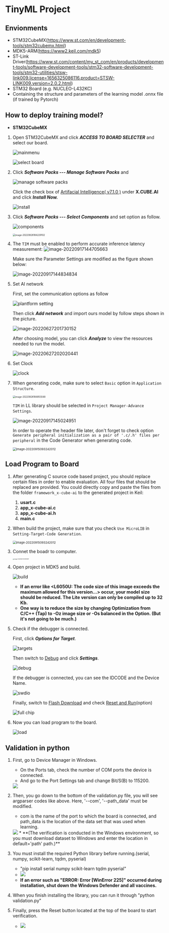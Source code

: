# TinyML Project

## Envionments
 * STM32CubeMX(https://www.st.com/en/development-tools/stm32cubemx.html)
 * MDK5-ARM(https://www2.keil.com/mdk5)
 * ST-Link Driver(https://www.st.com/content/my_st_com/en/products/development-tools/software-development-tools/stm32-software-development-tools/stm32-utilities/stsw-link009.license=1656325086116.product=STSW-LINK009.version=2.0.2.html)
 * STM32 Board (e.g. NUCLEO-L432KC)
 * Containing the structure and parameters of the learning model .onnx file (if trained by Pytorch)

## How to deploy training model?
 * **STM32CubeMX**  

  1. Open STM32CubeMX and click ***ACCESS TO BOARD SELECTER*** and select our board.

     ![mainmenu](https://raw.githubusercontent.com/AugustZTR/picbed/master/img/mainmenu.png)

     ![select board](https://raw.githubusercontent.com/AugustZTR/picbed/master/img/select%20board.png)

  2. Click ***Software Packs --- Manage Software Packs*** and 

     ![manage software packs](https://raw.githubusercontent.com/AugustZTR/picbed/master/img/manage%20software%20packs.png)

     Click the check box of <u>Artifacial Intelligence( v7.1.0 )</u> under **X.CUBE.AI** and click ***Install Now.***

     ![install](https://raw.githubusercontent.com/AugustZTR/picbed/master/img/install.png)

  3. Click ***Software Packs --- Select Components*** and set option as follow.

     ![components](https://raw.githubusercontent.com/AugustZTR/picbed/master/img/components.png)

     <img src="https://raw.githubusercontent.com/AugustZTR/picbed/master/img/image-20220826184229102.png" alt="image-20220826184229102" style="zoom:50%;" />

  4. The `TIM` must be enabled to perform accurate inference latency measurement: 
     ![image-20220917144705663](https://raw.githubusercontent.com/AugustZTR/picbed/master/img/image-20220917144705663.png)

     Make sure the Parameter Settings are modified as the figure shown below:

     ![image-20220917144834834](https://raw.githubusercontent.com/AugustZTR/picbed/master/img/image-20220917144834834.png)

  5. Set AI network

     First, set the communication options as follow

     ![plantform setting](https://raw.githubusercontent.com/AugustZTR/picbed/master/img/plantform%20setting.png)

     Then click ***Add network*** and import ours model by follow steps shown in the picture.

     ![image-20220627201730152](https://raw.githubusercontent.com/AugustZTR/picbed/master/img/image-20220627201730152.png)

     After choosing model, you can click ***Analyze*** to view the resources needed to run the model.

     ![image-20220627202020441](https://raw.githubusercontent.com/AugustZTR/picbed/master/img/image-20220627202020441.png)

  6. Set Clock

     ![clock](https://raw.githubusercontent.com/AugustZTR/picbed/master/img/clock.png)

  7. When generating code, make sure to select `Basic` option in `Application Structure`. 

     <img src="https://raw.githubusercontent.com/AugustZTR/picbed/master/img/image-20220915101630837.png" alt="image-20220826184853048" style="zoom:50%;" />

     `TIM` in LL library should be selected in `Project Manager-Advance Settings`.

     ![image-20220917145024951](https://raw.githubusercontent.com/AugustZTR/picbed/master/img/image-20220917145024951.png)

     In order to operate the header file later, don't forget to check option `Generate peripheral initialization as a pair of '.c/.h' files per peripheral` in the Code Generator when generating code.

     <img src="https://raw.githubusercontent.com/AugustZTR/picbed/master/img/image-20220915093242012.png" alt="image-20220915093242012" style="zoom:67%;" />

  ## Load Program to Board
  
  1. After generating C source code based project, you should replace certain files in order to enable evaluation. All four files that should be replaced are provided. You could directly copy and paste the files from the folder `framework_x-cube-ai` to the generated project in Keil:

     1. **usart.c**
     2. **app_x-cube-ai.c**
     3. **app_x-cube-ai.h**
     4. **main.c**

  2. When build the project, make sure that you check `Use MicroLIB` in `Setting-Target-Code Generation`. 

     <img src="https://raw.githubusercontent.com/AugustZTR/picbed/master/img/image-20220916085712870.png" alt="image-20220915093242012" style="zoom:67%;" />

  3. Connet the boadr to computer.

     <img src="https://raw.githubusercontent.com/AugustZTR/picbed/master/img/image-20220627203515997.png" alt="image-20220627203515997" style="zoom: 25%;" />

  4. Open project in MDK5 and build.

     ![build](https://raw.githubusercontent.com/AugustZTR/picbed/master/img/build.png)
     
     * **If an error like <L6050U: The code size of this image exceeds the maximum allowed for this version...> occur, your model size should be reduced. The Lite version can only be compiled up to 32 Kb.**
     * **One way is to reduce the size by changing Optimization from C/C++ (Tap) to -Oz image size or -Os balanced in the Option. (But it's not going to be much.)**

  5. Check if the debugger is connected.

     First, click ***Options for Target***.

     ![targets](https://raw.githubusercontent.com/AugustZTR/picbed/master/img/targets.png)

     Then switch to <u>Debug</u> and click ***Settings***.

     <img src="https://raw.githubusercontent.com/AugustZTR/picbed/master/img/debug.png" alt="debug"  />

     If the debugger is connected, you can see the IDCODE and the Device Name. 

     <img src="https://raw.githubusercontent.com/AugustZTR/picbed/master/img/swdio.png" alt="swdio"  />

     Finally, switch to <u>Flash Download</u> and check <u>Reset and Run</u>(option)

     ![full chip](https://raw.githubusercontent.com/AugustZTR/picbed/master/img/full%20chip.png)

  6. Now you can load program to the board.

     ![load](https://raw.githubusercontent.com/AugustZTR/picbed/master/img/load.png)

 ## Validation in python
  1. First, go to Device Manager in Windows.
     * On the Ports tab, check the number of COM ports the device is connected.
     * And go to the Port Settings tab and change Bit/S(B) to 115200.
     <img src="img/Device_manager.png">
     
  2. Then, you go down to the bottom of the validation.py file, you will see argparser codes like above. Here, '--com', '--path_data' must be modified.
     * com is the name of the port to which the board is connected, and path_data is the location of the data set that was used when learning.
     <img src="img/argparser.png">
     * **(The verification is conducted in the Windows environment, so you must download dataset to Windows and enter the location in default='path' path.)**
     
  3. You must install the required Python library before running.(serial, numpy, scikit-learn, tqdm, pyserial)
     * "pip install serial numpy scikit-learn tqdm pyserial"
     * <img src="img/pip_install.png">
     * **If an error such as "ERROR: Error [WinError 225]" occurred during installation, shut down the Windows Defender and all vaccines.**
     
  4. When you finish installing the library, you can run it through "python validation.py" 
  
  5. Finally, press the Reset button located at the top of the board to start verification.
     * <img src="img/validation.png">
